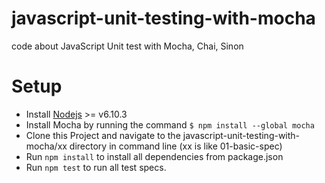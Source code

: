 # javascript-unit-testing-with-mocha
code about JavaScript Unit test with Mocha, Chai, Sinon

# Setup
* Install [Nodejs](http://nodejs.org)  >= v6.10.3
* Install Mocha by running the command `$ npm install --global mocha`
* Clone this Project and navigate to the javascript-unit-testing-with-mocha/xx directory in command line  (xx is like 01-basic-spec)
* Run `npm install` to install all dependencies from package.json
* Run `npm test` to run all test specs.
